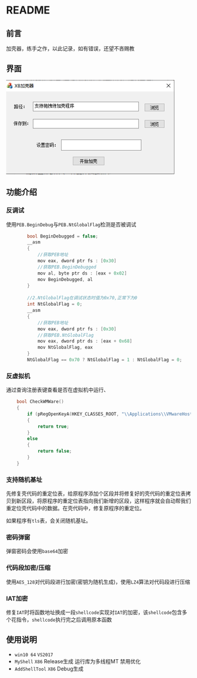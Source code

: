 # README

## 前言

加壳器，练手之作，以此记录，如有错误，还望不吝赐教

## 界面

![image-20200628133503662](image/1.png)

## 功能介绍

### 反调试

使用`PEB.BeginDebug`与`PEB.NtGlobalFlag`检测是否被调试

```c++
		bool BeginDebugged = false;
		__asm
		{
			//获取PEB地址
			mov eax, dword ptr fs : [0x30]
			//获取PEB.BeginDebugged
			mov al, byte ptr ds : [eax + 0x02]
			mov BeginDebugged, al
		}

		//2.NtGlobalFlag在调试状态时值为0x70,正常下为0
		int NtGlobalFlag = 0;
		__asm
		{
			//获取PEB地址
			mov eax, dword ptr fs : [0x30]
			//获取PEB.NtGlobalFlag
			mov eax, dword ptr ds : [eax + 0x68]
			mov NtGlobalFlag, eax
		}
		NtGlobalFlag == 0x70 ? NtGlobalFlag = 1 : NtGlobalFlag = 0;
```

### 反虚拟机

通过查询注册表键查看是否在虚拟机中运行、

```c++
	bool CheckWMWare()
	{
		if (pRegOpenKeyA(HKEY_CLASSES_ROOT, "\\Applications\\VMwareHostOpen.exe", &hkey) == ERROR_SUCCESS)
		{
			return true;
		}
		else
		{
			return false;
		}
	}
```

### 支持随机基址

先修复壳代码的重定位表，给原程序添加个区段并将修复好的壳代码的重定位表拷贝到新区段，将原程序的重定位表指向我们新增的区段，这样程序就会自动帮我们重定位壳代码中的数据。在壳代码中，修复原程序的重定位。

如果程序有`tls`表，会关闭随机基址。

### 密码弹窗

弹窗密码会使用`base64`加密

### 代码段加密/压缩

使用`AES_128`对代码段进行加密(密钥为随机生成)，使用`LZ4`算法对代码段进行压缩

### IAT加密

修复`IAT`时将函数地址换成一段`shellcode`实现对`IAT`的加密，该`shellcode`包含多个花指令，`shellcode`执行完之后调用原本函数

## 使用说明

- `win10 64` `VS2017`
- `MyShell` `X86` Release生成  运行库为多线程MT 禁用优化
- `AddShellTool` `X86` Debug生成

